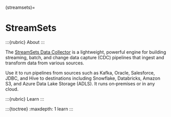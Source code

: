 (streamsets)=
# StreamSets

:::{rubric} About
:::

The [StreamSets Data Collector] is a lightweight, powerful engine for building
streaming, batch, and change data capture (CDC) pipelines that ingest and transform
data from various sources.

Use it to run pipelines from sources such as Kafka, Oracle, Salesforce, JDBC, and Hive
to destinations including Snowflake, Databricks, Amazon S3, and Azure Data Lake Storage (ADLS).
It runs on‑premises or in any cloud.

:::{rubric} Learn
:::

:::{toctree}
:maxdepth: 1
learn
:::

[StreamSets Data Collector]: https://www.softwareag.com/en_corporate/platform/integration-apis/data-collector-engine.html
